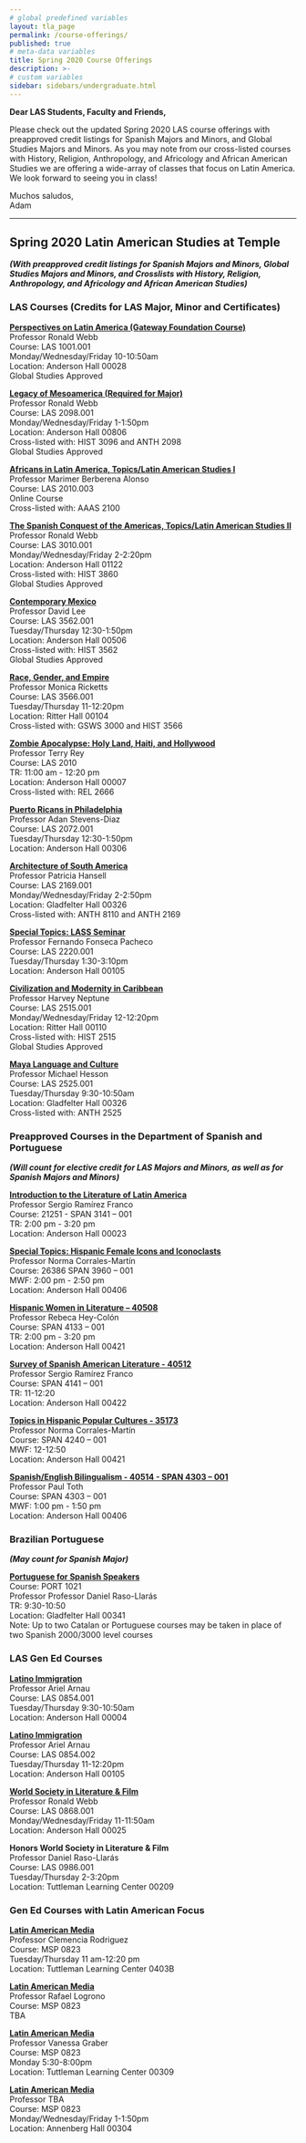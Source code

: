 ```yaml
---
# global predefined variables
layout: tla_page
permalink: /course-offerings/
published: true
# meta-data variables
title: Spring 2020 Course Offerings
description: >-
# custom variables
sidebar: sidebars/undergraduate.html
---
```

**Dear LAS Students, Faculty and Friends,**<br>

Please check out the updated Spring 2020 LAS course offerings with preapproved credit listings for Spanish Majors and Minors, and Global Studies Majors and Minors. As you may note from our cross-listed courses with History, Religion, Anthropology, and Africology and African American Studies we are offering a wide-array of classes that focus on Latin America. We look forward to seeing you in class!

Muchos saludos,<br>
Adam

___

## Spring 2020 Latin American Studies at Temple 
**_(With preapproved credit listings for Spanish Majors and Minors, Global Studies Majors and Minors, and Crosslists with History, Religion, Anthropology, and Africology and African American Studies)_**<br>

### LAS Courses (Credits for LAS Major, Minor and Certificates)
**[Perspectives on Latin America (Gateway Foundation Course)](https://bulletin.temple.edu/search/?P=LAS%201001)**<br>
Professor Ronald Webb<br> 
Course: LAS 1001.001<br> 
Monday/Wednesday/Friday 10-10:50am<br>
Location: Anderson Hall 00028<br>
Global Studies Approved<br>

**[Legacy of Mesoamerica (Required for Major)](https://bulletin.temple.edu/search/?P=LAS%202098)**<br>
Professor Ronald Webb<br> 
Course: LAS 2098.001<br>
Monday/Wednesday/Friday 1-1:50pm<br>
Location: Anderson Hall 00806<br>
Cross-listed with: HIST 3096 and ANTH 2098<br>
Global Studies Approved<br>

**[Africans in Latin America, Topics/Latin American Studies I](https://github.com/TULiberalArts/Latin-American-Studies/edit/master/pages/course-offerings.md)**<br>
Professor Marimer Berberena Alonso<br> 
Course: LAS 2010.003<br>
Online Course<br> 
Cross-listed with: AAAS 2100<br>

**[The Spanish Conquest of the Americas, Topics/Latin American Studies II](https://bulletin.temple.edu/search/?P=LAS%203010)**<br>
Professor Ronald Webb<br>
Course: LAS 3010.001<br> 
Monday/Wednesday/Friday 2-2:20pm<br>
Location: Anderson Hall 01122<br>
Cross-listed with: HIST 3860<br>
Global Studies Approved<br>

**[Contemporary Mexico](https://bulletin.temple.edu/search/?P=LAS%203562)**<br> 
Professor David Lee<br> 
Course: LAS 3562.001<br> 
Tuesday/Thursday 12:30-1:50pm<br>
Location: Anderson Hall 00506<br>
Cross-listed with: HIST 3562<br> 
Global Studies Approved<br>

**[Race, Gender, and Empire](https://bulletin.temple.edu/search/?P=LAS%203566)**<br> 
Professor Monica Ricketts<br>
Course: LAS 3566.001<br> 
Tuesday/Thursday 11-12:20pm<br>
Location: Ritter Hall 00104<br>
Cross-listed with: GSWS 3000 and HIST 3566<br>

**[Zombie Apocalypse: Holy Land, Haiti, and Hollywood](https://bulletin.temple.edu/search/?P=LAS%202010)**<br> 
Professor Terry Rey<br>
Course: LAS 2010<br>
TR: 11:00 am - 12:20 pm<br>
Location: Anderson Hall 00007<br>
Cross-listed with: REL 2666<br>

**[Puerto Ricans in Philadelphia](https://bulletin.temple.edu/search/?P=LAS%202072)**<br> 
Professor Adan Stevens-Diaz<br> 
Course: LAS 2072.001<br> 
Tuesday/Thursday 12:30-1:50pm<br>
Location: Anderson Hall 00306<br>

**[Architecture of South America](https://bulletin.temple.edu/search/?P=LAS%202169)**<br> 
Professor Patricia Hansell<br>
Course: LAS 2169.001<br>
Monday/Wednesday/Friday 2-2:50pm<br>
Location: Gladfelter Hall 00326<br> 
Cross-listed with: ANTH 8110 and ANTH 2169<br>
  
**[Special Topics: LASS Seminar](https://bulletin.temple.edu/search/?P=LAS%202220)**<br>
Professor Fernando Fonseca Pacheco<br>
Course: LAS 2220.001<br> 
Tuesday/Thursday 1:30-3:10pm<br> 
Location: Anderson Hall 00105<br> 

**[Civilization and Modernity in Caribbean](https://bulletin.temple.edu/search/?P=LAS%202515)**<br> 
Professor Harvey Neptune<br> 
Course: LAS 2515.001<br> 
Monday/Wednesday/Friday 12-12:20pm<br>
Location: Ritter Hall 00110<br> 
Cross-listed with: HIST 2515<br>
Global Studies Approved<br> 

**[Maya Language and Culture](https://bulletin.temple.edu/search/?P=LAS%202525)**<br> 
Professor Michael Hesson<br> 
Course: LAS 2525.001<br> 
Tuesday/Thursday 9:30-10:50am<br> 
Location: Gladfelter Hall 00326<br> 
Cross-listed with: ANTH 2525<br> 

### Preapproved Courses in the Department of Spanish and Portuguese 
**_(Will count for elective credit for LAS Majors and Minors, as well as for Spanish Majors and Minors)_**<br>

**[Introduction to the Literature of Latin America](https://bulletin.temple.edu/search/?P=SPAN%203141)**<br>
Professor Sergio Ramírez Franco<br>
Course: 21251 - SPAN 3141 – 001<br>
TR: 2:00 pm - 3:20 pm<br>
Location: Anderson Hall 00023<br>

**[Special Topics: Hispanic Female Icons and Iconoclasts](https://bulletin.temple.edu/search/?P=SPAN%203960)**<br>
Professor Norma Corrales-Martín<br>
Course: 26386 SPAN 3960 – 001<br>
MWF: 2:00 pm - 2:50 pm<br>
Location: Anderson Hall 00406<br>

**[Hispanic Women in Literature – 40508](https://bulletin.temple.edu/search/?P=SPAN%204133)**<br>
Professor Rebeca Hey-Colón<br>
Course: SPAN 4133 – 001<br>
TR: 2:00 pm - 3:20 pm<br>
Location: Anderson Hall 00421<br>

**[Survey of Spanish American Literature - 40512](https://bulletin.temple.edu/search/?P=SPAN%204141)**<br> 
Professor Sergio Ramírez Franco<br>
Course: SPAN 4141 – 001<br>
TR: 11-12:20<br>
Location: Anderson Hall 00422<br>

**[Topics in Hispanic Popular Cultures - 35173](https://bulletin.temple.edu/search/?P=SPAN%204240)**<br>
Professor Norma Corrales-Martín<br>
Course: SPAN 4240 – 001<br>
MWF: 12-12:50<br>
Location: Anderson Hall 00421<br>

**[Spanish/English Bilingualism - 40514 - SPAN 4303 – 001](https://bulletin.temple.edu/search/?P=SPAN%204303)**<br>
Professor Paul Toth<br>
Course: SPAN 4303 – 001<br>
MWF: 1:00 pm - 1:50 pm<br>
Location: Anderson Hall 00406<br>

### Brazilian Portuguese 
**_(May count for Spanish Major)_**<br>

**[Portuguese for Spanish Speakers](https://bulletin.temple.edu/search/?P=PORT%201021)**<br>
Course: PORT 1021<br>
Professor Professor Daniel Raso-Llarás<br>
TR: 9:30-10:50<br>
Location: Gladfelter Hall 00341<br>
Note: Up to two Catalan or Portuguese courses may be taken in place of two Spanish 	2000/3000 level courses<br>

### LAS Gen Ed Courses

**[Latino Immigration](https://bulletin.temple.edu/search/?P=LAS%200854)**<br>
Professor Ariel Arnau<br> 
Course: LAS 0854.001<br> 
Tuesday/Thursday 9:30-10:50am<br> 
Location: Anderson Hall 00004<br>

**[Latino Immigration](https://bulletin.temple.edu/search/?P=LAS%200854)**<br> 
Professor Ariel Arnau<br> 
Course: LAS 0854.002<br>
Tuesday/Thursday 11-12:20pm<br> 
Location: Anderson Hall 00105<br>

**[World Society in Literature & Film](https://bulletin.temple.edu/search/?P=LAS%200868)**<br> 
Professor Ronald Webb<br> 
Course: LAS 0868.001<br> 
Monday/Wednesday/Friday 11-11:50am<br>
Location: Anderson Hall 00025<br>

**Honors World Society in Literature & Film**<br>
Professor Daniel Raso-Llarás<br> 
Course: LAS 0986.001<br>
Tuesday/Thursday 2-3:20pm<br> 
Location: Tuttleman Learning Center 00209<br> 

### Gen Ed Courses with Latin American Focus

**[Latin American Media](https://bulletin.temple.edu/search/?P=MSP%200823)**<br>
Professor Clemencia Rodriguez<br>
Course: MSP 0823<br> 
Tuesday/Thursday 11 am-12:20 pm<br>
Location: Tuttleman Learning Center 0403B<br>

**[Latin American Media](https://bulletin.temple.edu/search/?P=MSP%200823)**<br>
Professor Rafael Logrono<br>
Course: MSP 0823<br>
TBA<br>

**[Latin American Media](https://bulletin.temple.edu/search/?P=MSP%200823)**<br> 
Professor Vanessa Graber<br> 
Course: MSP 0823<br>
Monday 5:30-8:00pm<br>
Location: Tuttleman Learning Center 00309<br>

**[Latin American Media](https://bulletin.temple.edu/search/?P=MSP%200823)**<br>
Professor TBA<br>
Course: MSP 0823<br>
Monday/Wednesday/Friday 1-1:50pm<br> 
Location: Annenberg Hall 00304<br>
